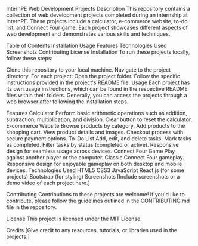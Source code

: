 InternPE Web Development Projects
Description
This repository contains a collection of web development projects completed during an internship at InternPE. These projects include a calculator, e-commerce website, to-do list, and Connect Four game. Each project showcases different aspects of web development and demonstrates various skills and techniques.

Table of Contents
Installation
Usage
Features
Technologies Used
Screenshots
Contributing
License
Installation
To run these projects locally, follow these steps:

Clone this repository to your local machine.
Navigate to the project directory.
For each project:
Open the project folder.
Follow the specific instructions provided in the project's README file.
Usage
Each project has its own usage instructions, which can be found in the respective README files within their folders. Generally, you can access the projects through a web browser after following the installation steps.

Features
Calculator
Perform basic arithmetic operations such as addition, subtraction, multiplication, and division.
Clear button to reset the calculator.
E-commerce Website
Browse products by category.
Add products to the shopping cart.
View product details and images.
Checkout process with secure payment options.
To-Do List
Add, edit, and delete tasks.
Mark tasks as completed.
Filter tasks by status (completed or active).
Responsive design for seamless usage across devices.
Connect Four Game
Play against another player or the computer.
Classic Connect Four gameplay.
Responsive design for enjoyable gameplay on both desktop and mobile devices.
Technologies Used
HTML5
CSS3
JavaScript
React.js (for some projects)
Bootstrap (for styling)
Screenshots
[Include screenshots or a demo video of each project here.]

Contributing
Contributions to these projects are welcome! If you'd like to contribute, please follow the guidelines outlined in the CONTRIBUTING.md file in the repository.

License
This project is licensed under the MIT License.

Credits
[Give credit to any resources, tutorials, or libraries used in the projects.]
